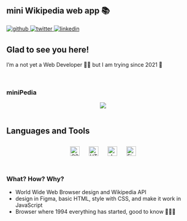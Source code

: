 ## mini Wikipedia web app 📚 
  

<a href="https://github.com/minime89-maker" target="_blank">
<img src=https://img.shields.io/badge/github-%2324292e.svg?&style=for-the-badge&logo=github&logoColor=white alt=github style="margin-bottom: 5px;" />
</a>
<a href="https://twitter.com/minja_ppp" target="_blank">
<img src=https://img.shields.io/badge/twitter-%2300acee.svg?&style=for-the-badge&logo=twitter&logoColor=white alt=twitter style="margin-bottom: 5px;" />
</a>
<a href="https://linkedin.com/in/milijan-popovic" target="_blank">
<img src=https://img.shields.io/badge/linkedin-%231E77B5.svg?&style=for-the-badge&logo=linkedin&logoColor=white alt=linkedin style="margin-bottom: 5px;" />
</a>  
  


## Glad to see you here!  
I’m a not yet a Web Developer 👨‍💻 but I am trying since 2021 🚀  
  

<br/>  


### miniPedia  

</td><td valign="top" width="50%">

<div align="center">
<img src="https://media.giphy.com/media/9ENEOBhrE2o0vVvEFJ/giphy.gif" align="center" height="" width="" />
</div>  


</td></tr></table>  

<br/>  


## Languages and Tools  
<div align="center">  
<img style="margin: 10px" src="https://profilinator.rishav.dev/skills-assets/css3-original-wordmark.svg" alt="CSS3" height="25" />  
<img style="margin: 10px" src="https://profilinator.rishav.dev/skills-assets/html5-original-wordmark.svg" alt="HTML5" height="25" />  
<img style="margin: 10px" src="https://profilinator.rishav.dev/skills-assets/javascript-original.svg" alt="JavaScript" height="25" />  
<img style="margin: 10px" src="https://profilinator.rishav.dev/skills-assets/figma-icon.svg" alt="Figma" height="25" />  
</div>  

<br/>  


### What? How? Why?  
- World Wide Web Browser design  and  Wikipedia API
- design in Figma, basic HTML, style with CSS, and  make it work in JavaScript 
- Browser where 1994 everything has started, good to know  📘🧑‍💻  


<br/>  
